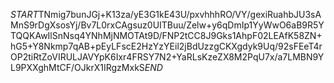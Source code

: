 $START$TNmig7bunJGj+K13za/yE3G1kE43U/pxvhhhRO/VY/gexiRuahbJU3sAMnS9rDgXsosYj/Bv7L0rxCAgsuz0UITBuu/Zelw+y6qDmIp1YyWwO6aB9R5YTQQKAwIlSnNsq4YNhMjNMOTAt9D/FNP2tCC8J9Gks1AhpF02LEAfK58ZN+hG5+Y8Nkmp7qAB+pEyLFscE2HzYzYEil2jBdUzzgCKXgdyk9Uq/92sFEeT4rOP2tiRtZoVIRULJAVYpK6Ixr4FRSY7N2+YaRLsKzeZX8M2PqU7x/a7LMBN9YL9PXXghMtCF/OJkrX1IRgzMxkS$END$